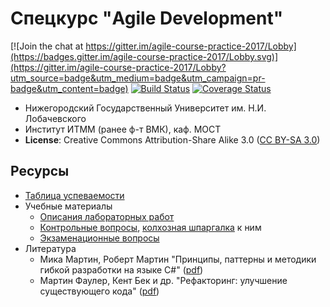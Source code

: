 # Спецкурс "Agile Development"

[![Join the chat at https://gitter.im/agile-course-practice-2017/Lobby](https://badges.gitter.im/agile-course-practice-2017/Lobby.svg)](https://gitter.im/agile-course-practice-2017/Lobby?utm_source=badge&utm_medium=badge&utm_campaign=pr-badge&utm_content=badge)
[![Build Status][travis-badge]][travis]
[![Coverage Status](https://coveralls.io/repos/github/UNN-VMK-Software/agile-course-practice/badge.svg?branch=master)](https://coveralls.io/github/UNN-VMK-Software/agile-course-practice?branch=master)

  - Нижегородский Государственный Университет им. Н.И. Лобачевского
  - Институт ИТММ (ранее ф-т ВМК), каф. МОСТ
  - __License__: Creative Commons Attribution-Share Alike 3.0 ([CC BY-SA 3.0][cc3])

## Ресурсы

  - [Таблица успеваемости][hall-of-fame]
  - Учебные материалы
    - [Описания лабораторных работ][labs]
    - [Контрольные вопросы][control-questions], [колхозная шпаргалка][cheatsheet] к ним
    - [Экзаменационные вопросы][exam-questions]
  - Литература
    - Мика Мартин, Роберт Мартин "Принципы, паттерны и методики гибкой разработки
      на языке C#" ([pdf][book-agile])
    - Мартин Фаулер, Кент Бек и др. "Рефакторинг: улучшение существующего кода"
      ([pdf][book-refactoring])

<!-- LINKS -->

[travis]:           https://travis-ci.org/UNN-VMK-Software/agile-course-practice
[travis-badge]:     https://travis-ci.org/UNN-VMK-Software/agile-course-practice.svg
[cc3]:              http://creativecommons.org/licenses/by-sa/3.0/
[hall-of-fame]:     https://docs.google.com/spreadsheets/d/1JXyJBOlLZ8yvMGVVAJ6U3uiH10mMzcm-6n77SWg3p9Q/edit?authkey=CNXx0YMC&authkey=CNXx0YMC#gid=1667214991
[labs]:             https://github.com/UNN-VMK-Software/agile-course-practice/tree/master/docs
[control-questions]: https://github.com/UNN-VMK-Software/agile-course-theory/blob/master/slides/control-questions.md
[cheatsheet]:       https://docs.google.com/document/d/1QhdJOnSw-Gn_-WM9RWLzmxZMrWTB4EbyTkaNBWMGA3Y/edit
[exam-questions]:   https://docs.google.com/spreadsheet/ccc?key=0AsBBkrQIoSbjdDBDS2FTb3B3d3ZlUldJcl9HUmtEaUE&authkey=CKGP8vYB&authkey=CKGP8vYB#gid=0
[book-agile]:       http://www.books.ru/books/printsipy-patterny-i-metodiki-gibkoi-razrabotki-na-yazyke-c-fail-pdf-864714/?show=1
[book-refactoring]: http://www.books.ru/books/refaktoring-uluchshenie-sushchestvuyushchego-koda-fail-pdf-552092/?show=1

